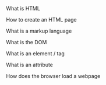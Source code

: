 What is HTML

How to create an HTML page

What is a markup language

What is the DOM

What is an element / tag

What is an attribute

How does the browser load a webpage
